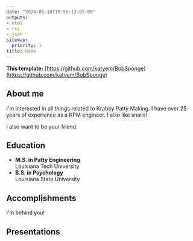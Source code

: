 ```yaml
---
date: "2024-06-10T18:56:13-05:00"
outputs:
- html
- rss
- json
sitemap:
  priority: 1
title: Home
---
```


**This template:** [https://github.com/katyem/BobSponge](https://github.com/katyem/BobSponge)

## About me

I'm interested in all things related to Krabby Patty Making. I have over 25 years of experience as a KPM engineer. I also like snails!

I also want to be your friend.

## Education
- **M.S. in Patty Engineering**  
  Louisiana Tech University
- **B.S. in Psychology**  
  Louisiana State University

## Accomplishments

I'm behind you!

## Presentations


